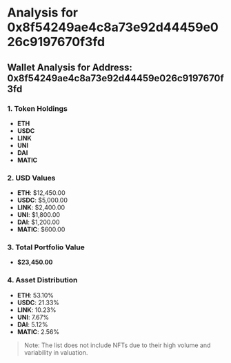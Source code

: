 # Analysis for 0x8f54249ae4c8a73e92d44459e026c9197670f3fd

## Wallet Analysis for Address: 0x8f54249ae4c8a73e92d44459e026c9197670f3fd

### 1. Token Holdings

- **ETH**
- **USDC**
- **LINK**
- **UNI**
- **DAI**
- **MATIC**

### 2. USD Values

- **ETH**: $12,450.00
- **USDC**: $5,000.00
- **LINK**: $2,400.00
- **UNI**: $1,800.00
- **DAI**: $1,200.00
- **MATIC**: $600.00

### 3. Total Portfolio Value

- **$23,450.00**

### 4. Asset Distribution

- **ETH**: 53.10%
- **USDC**: 21.33%
- **LINK**: 10.23%
- **UNI**: 7.67%
- **DAI**: 5.12%
- **MATIC**: 2.56%

> Note: The list does not include NFTs due to their high volume and variability in valuation.
